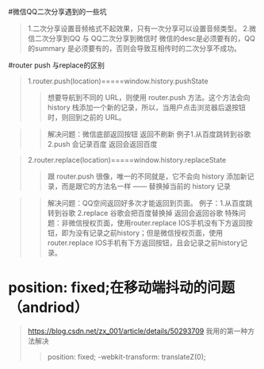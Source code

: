 #微信QQ二次分享遇到的一些坑
>1.二次分享设置音频格式不起效果，只有一次分享可以设置音频类型。
>2.微信二次分享到QQ 与 QQ二次分享到微信时
    微信的desc是必须要有的，QQ的summary 是必须要有的，否则会导致互相传时的二次分享不成功。

#router push 与replace的区别
>1.router.push(location)=====window.history.pushState
>>想要导航到不同的 URL，则使用 router.push 方法。这个方法会向 history 栈添加一个新的记录，所以，当用户点击浏览器后退按钮时，则回到之前的 URL。

>>解决问题：微信底部返回按钮 返回不刷新
>>例子1.从百度跳转到谷歌 2.push 会记录百度 返回会返回百度



>2.router.replace(location)=====window.history.replaceState
>>跟 router.push 很像，唯一的不同就是，它不会向 history 添加新记录，而是跟它的方法名一样 —— 替换掉当前的 history 记录

>>解决问题：QQ空间返回好多次才能返回到页面。
>>例子：1.从百度跳转到谷歌 2.replace 谷歌会把百度替换掉 返回会返回谷歌
>>特殊问题：非微信授权页面，使用router.replace IOS手机没有下方返回按钮，即为没有记录之前history；但是微信授权页面，使用router.replace IOS手机有下方返回按钮，且会记录之前history记录。


# position: fixed;在移动端抖动的问题（andriod）
>https://blog.csdn.net/zx_001/article/details/50293709
>我用的第一种方法解决
>>position: fixed;
>>-webkit-transform: translateZ(0);
